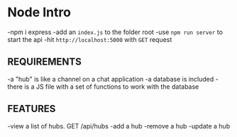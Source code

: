 # Node Intro

-npm i express
-add an `index.js` to the folder root
-use `npm run server` to start the api
-hit `http://localhost:5000` with `GET` request

## REQUIREMENTS

-a "hub" is like a channel on a chat application
-a database is included
-there is a JS file with a set of functions to work with the database

## FEATURES

-view a list of hubs. GET /api/hubs
-add a hub
-remove a hub
-update a hub
